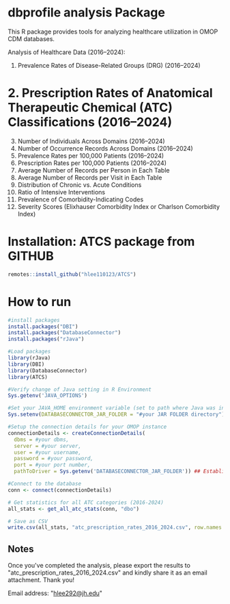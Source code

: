# dbprofile analysis Package

This R package provides tools for analyzing healthcare utilization in OMOP CDM databases.

Analysis of Healthcare Data (2016–2024):

1. Prevalence Rates of Disease-Related Groups (DRG) (2016–2024)
# 2. Prescription Rates of Anatomical Therapeutic Chemical (ATC) Classifications (2016–2024)
3. Number of Individuals Across Domains (2016–2024)
4. Number of Occurrence Records Across Domains (2016–2024)
5. Prevalence Rates per 100,000 Patients (2016–2024)
6. Prescription Rates per 100,000 Patients (2016–2024)
7. Average Number of Records per Person in Each Table
8. Average Number of Records per Visit in Each Table
9. Distribution of Chronic vs. Acute Conditions
10. Ratio of Intensive Interventions
11. Prevalence of Comorbidity-Indicating Codes
12. Severity Scores (Elixhauser Comorbidity Index or Charlson Comorbidity Index)
    
# Installation: ATCS package from GITHUB 

```r
remotes::install_github("hlee110123/ATCS")
```
# How to run

```r
#install packages 
install.packages("DBI")
install.packages("DatabaseConnector")
install.packages("rJava")

#Load packages
library(rJava)
library(DBI)
library(DatabaseConnector)
library(ATCS)

#Verify change of Java setting in R Environment
Sys.getenv('JAVA_OPTIONS')

#Set your JAVA_HOME environment variable (set to path where Java was installed)
Sys.setenv(DATABASECONNECTOR_JAR_FOLDER = "#your JAR FOLDER directory") 

#Setup the connection details for your OMOP instance
connectionDetails <- createConnectionDetails(   
  dbms = #your dbms,   
  server = #your server,   
  user = #your username,   
  password = #your password,   
  port = #your port number,   
  pathToDriver = Sys.getenv('DATABASECONNECTOR_JAR_FOLDER')) ## Establish a connection using the DatabaseConnector "connect" function 

#Connect to the database
conn <- connect(connectionDetails)

# Get statistics for all ATC categories (2016-2024)
all_stats <- get_all_atc_stats(conn, "dbo")

# Save as CSV
write.csv(all_stats, "atc_prescription_rates_2016_2024.csv", row.names = FALSE)

```

## Notes
Once you've completed the analysis, please export the results to "atc_prescription_rates_2016_2024.csv" and kindly share it as an email attachment. Thank you! 

Email address: "hlee292@jh.edu"
